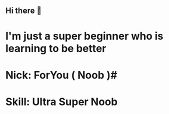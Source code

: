 ## Hi there 👋

# I'm just a super beginner who is learning to be better #
# Nick: ForYou ( Noob )#
# Skill: Ultra Super Noob

<!--

-->
